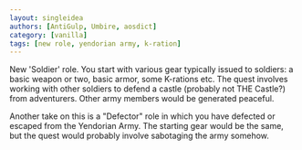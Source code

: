 ```yaml
---
layout: singleidea
authors: [AntiGulp, Umbire, aosdict]
category: [vanilla]
tags: [new role, yendorian army, k-ration]
---
```

New 'Soldier' role. You start with various gear typically issued to soldiers: a
basic weapon or two, basic armor, some K-rations etc. The quest involves working
with other soldiers to defend a castle (probably not THE Castle?) from
adventurers. Other army members would be generated peaceful.

Another take on this is a "Defector" role in which you have defected or escaped
from the Yendorian Army. The starting gear would be the same, but the quest
would probably involve sabotaging the army somehow.
